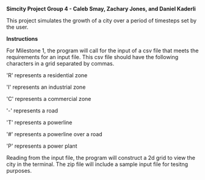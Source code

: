 **Simcity Project Group 4 - Caleb Smay, Zachary Jones, and Daniel Kaderli**

This project simulates the growth of a city over a period of timesteps set by the user.

__Instructions__

For Milestone 1, the program will call for the input of a csv file that meets the requirements for an input file.
This csv file should have the following characters in a grid separated by commas.

'R' represents a residential zone

'I' represents an industrial zone

'C' represents a commercial zone

'-' represents a road

'T' represents a powerline

'#' represents a powerline over a road

'P' represents a power plant

Reading from the input file, the program will construct a 2d grid to view the city in the terminal. The zip file will include a sample input file for tesitng purposes.
